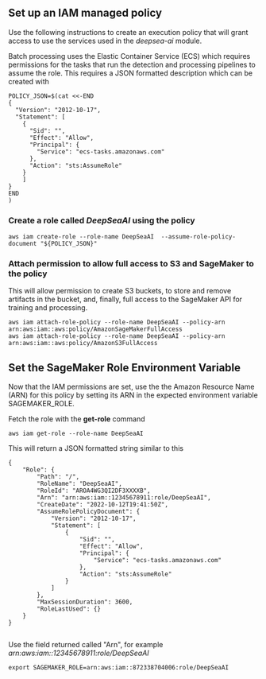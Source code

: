 ## Set up an IAM managed policy

Use the following instructions to create an execution policy that will
grant access to use the services used in the *deepsea-ai* module.

Batch processing uses the Elastic Container Service (ECS) which requires permissions
for the tasks that run the detection and processing pipelines to assume the role.
This requires a JSON formatted description which can be created with

```shell
POLICY_JSON=$(cat <<-END
{
  "Version": "2012-10-17",
  "Statement": [
    {
      "Sid": "",
      "Effect": "Allow",
      "Principal": {
        "Service": "ecs-tasks.amazonaws.com"
      },
      "Action": "sts:AssumeRole"
    }
    ]
}
END
)
```
### Create a role called *DeepSeaAI* using the policy
```shell
aws iam create-role --role-name DeepSeaAI  --assume-role-policy-document "${POLICY_JSON}"
```

### Attach permission to allow full access to S3 and SageMaker to the policy

This will allow permission to create S3 buckets, to store and remove artifacts in the bucket, and, finally, 
full access to the SageMaker API for training and processing.

```shell
aws iam attach-role-policy --role-name DeepSeaAI --policy-arn  arn:aws:iam::aws:policy/AmazonSageMakerFullAccess
aws iam attach-role-policy --role-name DeepSeaAI --policy-arn  arn:aws:iam::aws:policy/AmazonS3FullAccess
```

## Set the SageMaker Role Environment Variable

Now that the IAM permissions are set, use the the Amazon Resource Name (ARN) for this policy
by setting its ARN in the expected environment variable SAGEMAKER_ROLE.

Fetch the role with the **get-role** command

```shell
aws iam get-role --role-name DeepSeaAI
```

This will return a JSON formatted string similar to this

```text
{
    "Role": {
        "Path": "/",
        "RoleName": "DeepSeaAI",
        "RoleId": "AROA4WG3QI2DF3XXXXB",
        "Arn": "arn:aws:iam::12345678911:role/DeepSeaAI",
        "CreateDate": "2022-10-12T19:41:50Z",
        "AssumeRolePolicyDocument": {
            "Version": "2012-10-17",
            "Statement": [
                {
                    "Sid": "",
                    "Effect": "Allow",
                    "Principal": {
                        "Service": "ecs-tasks.amazonaws.com"
                    },
                    "Action": "sts:AssumeRole"
                }
            ]
        },
        "MaxSessionDuration": 3600,
        "RoleLastUsed": {}
    }
}


```
Use the field returned called "Arn", for example *arn:aws:iam::12345678911:role/DeepSeaAI*

```shell
export SAGEMAKER_ROLE=arn:aws:iam::872338704006:role/DeepSeaAI
```

